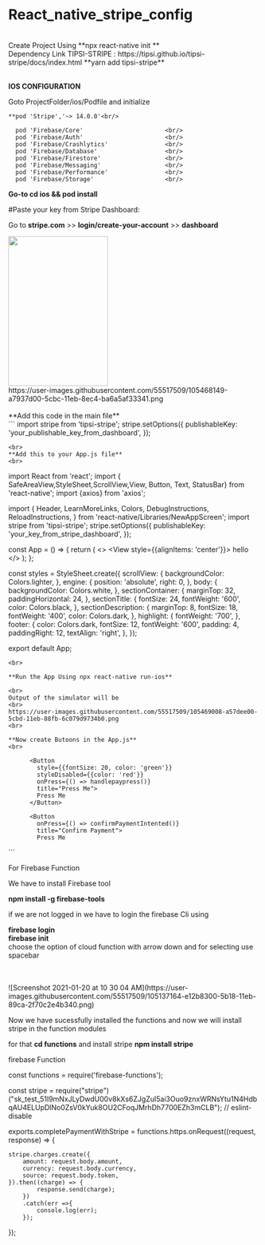 # React_native_stripe_config
<br>
Create Project Using **npx react-native init  <Project_name>**
<br>
Dependency Link TIPSI-STRIPE  : https://tipsi.github.io/tipsi-stripe/docs/index.html     **yarn add tipsi-stripe**

<br>
<br>

**IOS CONFIGURATION**

Goto ProjectFolder/ios/Podfile and initialize  
```
**pod 'Stripe','~> 14.0.0'<br/>

  pod 'Firebase/Core'                       <br/>
  pod 'Firebase/Auth'                       <br/> 
  pod 'Firebase/Crashlytics'                <br/> 
  pod 'Firebase/Database'                   <br/> 
  pod 'Firebase/Firestore'                  <br/>
  pod 'Firebase/Messaging'                  <br/>
  pod 'Firebase/Performance'                <br/> 
  pod 'Firebase/Storage'                    <br/>

```
**Go-to cd ios  && pod install**

#Paste your key from Stripe Dashboard: 

Go to **stripe.com** >> **login/create-your-account** >> **dashboard**
<br>

<img width="200" height="300" src="https://user-images.githubusercontent.com/55517509/105467927-56838900-5cbc-11eb-97c8-0007f80b522f.png">


<br>
https://user-images.githubusercontent.com/55517509/105468149-a7937d00-5cbc-11eb-8ec4-ba6a5af33341.png
<br>
<br>
**Add this code in the main file**
<br>
```
import stripe from 'tipsi-stripe';
stripe.setOptions({
  publishableKey:
    'your_publishable_key_from_dashboard',
});

```
<br>
**Add this to your App.js file**
<br>
```
import React from 'react';
import { SafeAreaView,StyleSheet,ScrollView,View, Button, Text, StatusBar} from 'react-native';
import {axios} from 'axios';

import {
  Header,
  LearnMoreLinks,
  Colors,
  DebugInstructions,
  ReloadInstructions,
} from 'react-native/Libraries/NewAppScreen';
import stripe from 'tipsi-stripe';
stripe.setOptions({
  publishableKey:
    'your_key_from_stripe_dashboard',
});

const App = () => {
return (
    <>
      <StatusBar barStyle="dark-content" />
      <SafeAreaView>
        <View style={{alignItems: 'center'}}>
          <Text>hello</Text>
     </>
  );
};

const styles = StyleSheet.create({
  scrollView: {
    backgroundColor: Colors.lighter,
  },
  engine: {
    position: 'absolute',
    right: 0,
  },
  body: {
    backgroundColor: Colors.white,
  },
  sectionContainer: {
    marginTop: 32,
    paddingHorizontal: 24,
  },
  sectionTitle: {
    fontSize: 24,
    fontWeight: '600',
    color: Colors.black,
  },
  sectionDescription: {
    marginTop: 8,
    fontSize: 18,
    fontWeight: '400',
    color: Colors.dark,
  },
  highlight: {
    fontWeight: '700',
  },
  footer: {
    color: Colors.dark,
    fontSize: 12,
    fontWeight: '600',
    padding: 4,
    paddingRight: 12,
    textAlign: 'right',
  },
});

export default App;
```
<br>

**Run the App Using npx react-native run-ios**

<br>
Output of the simulator will be 
<br>
https://user-images.githubusercontent.com/55517509/105469008-a57dee00-5cbd-11eb-88fb-6c079d9734b0.png
<br>

**Now create Butoons in the App.js**
<br>
```
          <Button
            style={{fontSize: 20, color: 'green'}}
            styleDisabled={{color: 'red'}}
            onPress={() => handlepaypress()}
            title="Press Me">
            Press Me
          </Button>

          <Button
            onPress={() => confirmPaymentIntented()}
            title="Confirm Payment">
            Press Me
   </Button>
   ```
   
<br>

For Firebase Function 


We have to install Firebase tool 


**npm install -g firebase-tools**

if we are not logged in we have to login the firebase Cli
using <br>

**firebase login**
<br>
**firebase init**
<br>
choose the option of cloud function with arrow down and for selecting use spacebar

<br>
<br>
![Screenshot 2021-01-20 at 10 30 04 AM](https://user-images.githubusercontent.com/55517509/105137164-e12b8300-5b18-11eb-89ca-2f70c2e4b340.png)

Now we have sucessfully installed the functions and now we will install stripe in the function modules 

for that **cd functions**
and install stripe **npm install stripe**

firebase Function

const functions = require('firebase-functions');

const stripe = require("stripe")("sk_test_51I9mNxJLyDwdU00v8kXs6ZJgZuI5ai3Ouo9znxWRNsYtu1N4HdbqAU4ELUpDlNo0ZsV0kYuk8OU2CFoqJMrhDh7700EZh3mCLB"); // eslint-disable

exports.completePaymentWithStripe = functions.https.onRequest((request, response) => {
    
    stripe.charges.create({
        amount: request.body.amount,
        currency: request.body.currency,
        source: request.body.token,
    }).then((charge) => {
            response.send(charge);
        })
        .catch(err =>{
            console.log(err);
        });

       
});




